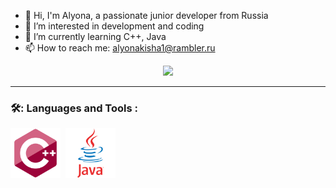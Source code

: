 - 👋 Hi, I'm Alyona, a passionate junior developer from Russia
- 👀 I’m interested in development and coding
- 🌱 I’m currently learning C++, Java
- 📫 How to reach me: alyonakisha1@rambler.ru

<div id="header" align="center">
  <img src="https://media.giphy.com/media/wcgn5fVDjvR7pdvz4C/giphy.gif" width="100"/>
</div>

---

### 🛠️: Languages and Tools :
</div>
<img src="https://github.com/devicons/devicon/blob/master/icons/cplusplus/cplusplus-original.svg" title="cplusplus" alt="cplusplus" width="80" height="80"/>&nbsp;
<img src="https://github.com/devicons/devicon/blob/master/icons/java/java-original-wordmark.svg" width="80" height="80"/>&nbsp;


